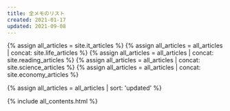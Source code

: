 ```yaml
---
title: 全メモのリスト
created: 2021-01-17
updated: 2021-09-08
---
```

{% assign all_articles = site.it_articles %}
{% assign all_articles = all_articles | concat: site.life_articles %}
{% assign all_articles = all_articles | concat: site.reading_articles %}
{% assign all_articles = all_articles | concat: site.science_articles %}
{% assign all_articles = all_articles | concat: site.economy_articles %}

{% assign all_articles = all_articles | sort: 'updated' %}

{% include all_contents.html %}

